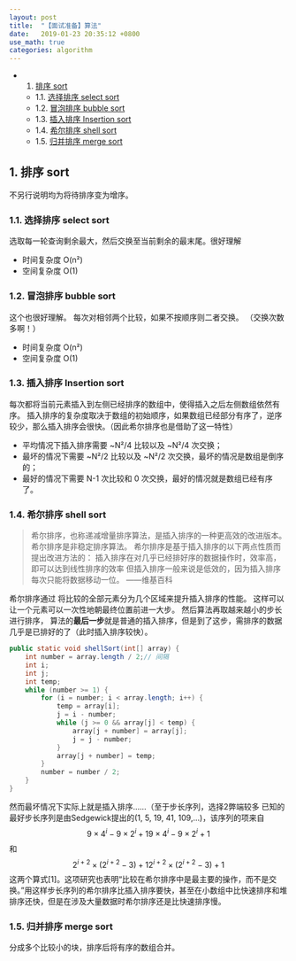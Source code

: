 ```yaml
---
layout: post
title:  "【面试准备】算法"
date:   2019-01-23 20:35:12 +0800
use_math: true
categories: algorithm
---
```


<!-- vscode-markdown-toc -->
* 1. [排序 sort](#sort)
	* 1.1. [选择排序 select sort](#selectsort)
	* 1.2. [冒泡排序 bubble sort](#bubblesort)
	* 1.3. [插入排序 Insertion sort](#Insertionsort)
	* 1.4. [希尔排序 shell sort](#shellsort)
	* 1.5. [归并排序 merge sort](#mergesort)

<!-- vscode-markdown-toc-config
	numbering=true
	autoSave=true
	/vscode-markdown-toc-config -->
<!-- /vscode-markdown-toc -->

##  1. <a name='sort'></a>排序 sort
不另行说明均为将待排序变为增序。

###  1.1. <a name='selectsort'></a>选择排序 select sort
选取每一轮查询剩余最大，然后交换至当前剩余的最末尾。很好理解
- 时间复杂度 O(n²)
- 空间复杂度 O(1)
###  1.2. <a name='bubblesort'></a>冒泡排序 bubble sort
这个也很好理解。
每次对相邻两个比较，如果不按顺序则二者交换。
（交换次数多啊！）
- 时间复杂度 O(n²)
- 空间复杂度 O(1)
###  1.3. <a name='Insertionsort'></a>插入排序 Insertion sort
每次都将当前元素插入到左侧已经排序的数组中，使得插入之后左侧数组依然有序。
插入排序的复杂度取决于数组的初始顺序，如果数组已经部分有序了，逆序较少，那么插入排序会很快。（因此希尔排序也是借助了这一特性）

- 平均情况下插入排序需要 ~N²/4 比较以及 ~N²/4 次交换；
- 最坏的情况下需要 ~N²/2 比较以及 ~N²/2 次交换，最坏的情况是数组是倒序的；
- 最好的情况下需要 N-1 次比较和 0 次交换，最好的情况就是数组已经有序了。

###  1.4. <a name='shellsort'></a>希尔排序 shell sort
> 希尔排序，也称递减增量排序算法，是插入排序的一种更高效的改进版本。希尔排序是非稳定排序算法。
希尔排序是基于插入排序的以下两点性质而提出改进方法的：
插入排序在对几乎已经排好序的数据操作时，效率高，即可以达到线性排序的效率
但插入排序一般来说是低效的，因为插入排序每次只能将数据移动一位。
——维基百科

希尔排序通过 将比较的全部元素分为几个区域来提升插入排序的性能。
这样可以让一个元素可以一次性地朝最终位置前进一大步。
然后算法再取越来越小的步长进行排序，
算法的**最后一步**就是普通的插入排序，但是到了这步，需排序的数据几乎是已排好的了（此时插入排序较快）。

```java
public static void shellSort(int[] array) {
    int number = array.length / 2;// 间隔
    int i;
    int j;
    int temp;
    while (number >= 1) {
        for (i = number; i < array.length; i++) {
            temp = array[i];
            j = i - number;
            while (j >= 0 && array[j] < temp) {
                array[j + number] = array[j];
                j = j - number;
            }
            array[j + number] = temp;
        }
        number = number / 2;
    }
}
```
然而最坏情况下实际上就是插入排序……（至于步长序列，选择2弊端较多
已知的最好步长序列是由Sedgewick提出的(1, 5, 19, 41, 109,...)，该序列的项来自 $${\displaystyle 9\times 4^{i}-9\times 2^{i}+1} 9\times 4^{i}-9\times 2^{i}+1 $$ 和 $${\displaystyle 2^{i+2}\times (2^{i+2}-3)+1} 2^{{i+2}}\times (2^{{i+2}}-3)+1$$这两个算式[1]。这项研究也表明“比较在希尔排序中是最主要的操作，而不是交换。”用这样步长序列的希尔排序比插入排序要快，甚至在小数组中比快速排序和堆排序还快，但是在涉及大量数据时希尔排序还是比快速排序慢。


###  1.5. <a name='mergesort'></a>归并排序 merge sort
分成多个比较小的块，排序后将有序的数组合并。